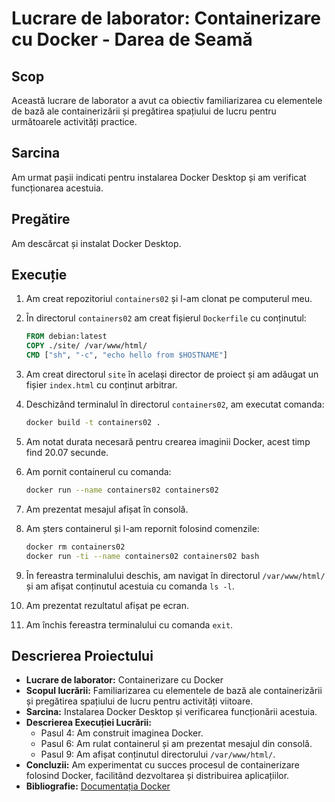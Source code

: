 # Lucrare de laborator: Containerizare cu Docker - Darea de Seamă

## Scop

Această lucrare de laborator a avut ca obiectiv familiarizarea cu elementele de bază ale containerizării și pregătirea spațiului de lucru pentru următoarele activități practice.

## Sarcina

Am urmat pașii indicati pentru instalarea Docker Desktop și am verificat funcționarea acestuia.

## Pregătire

Am descărcat și instalat Docker Desktop.

## Execuție

1. Am creat repozitoriul `containers02` și l-am clonat pe computerul meu.
2. În directorul `containers02` am creat fișierul `Dockerfile` cu conținutul:

   ```Dockerfile
   FROM debian:latest
   COPY ./site/ /var/www/html/
   CMD ["sh", "-c", "echo hello from $HOSTNAME"]
   ```

3. Am creat directorul `site` în același director de proiect și am adăugat un fișier `index.html` cu conținut arbitrar.
4. Deschizând terminalul în directorul `containers02`, am executat comanda:

   ```bash
   docker build -t containers02 .
   ```

5. Am notat durata necesară pentru crearea imaginii Docker, acest timp find 20.07 secunde.
6. Am pornit containerul cu comanda:

   ```bash
   docker run --name containers02 containers02
   ```

7. Am prezentat mesajul afișat în consolă.
8. Am șters containerul și l-am repornit folosind comenzile:

   ```bash
   docker rm containers02
   docker run -ti --name containers02 containers02 bash
   ```

9. În fereastra terminalului deschis, am navigat în directorul `/var/www/html/` și am afișat conținutul acestuia cu comanda `ls -l`.
10. Am prezentat rezultatul afișat pe ecran.
11. Am închis fereastra terminalului cu comanda `exit`.

## Descrierea Proiectului

- **Lucrare de laborator:** Containerizare cu Docker
- **Scopul lucrării:** Familiarizarea cu elementele de bază ale containerizării și pregătirea spațiului de lucru pentru activități viitoare.
- **Sarcina:** Instalarea Docker Desktop și verificarea funcționării acestuia.
- **Descrierea Execuției Lucrării:**
  - Pasul 4: Am construit imaginea Docker.
  - Pasul 6: Am rulat containerul și am prezentat mesajul din consolă.
  - Pasul 9: Am afișat conținutul directorului `/var/www/html/`.
- **Concluzii:** Am experimentat cu succes procesul de containerizare folosind Docker, facilitând dezvoltarea și distribuirea aplicațiilor.
- **Bibliografie:** [Documentația Docker](https://docs.docker.com/)
